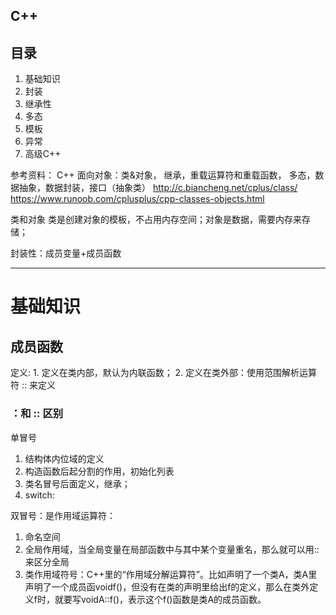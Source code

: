 ## C++
## 目录
1. 基础知识
2. 封装
3. 继承性
4. 多态
5. 模板
6. 异常
7. 高级C++

参考资料：
C++ 面向对象：类&对象， 继承，重载运算符和重载函数， 多态，数据抽象，数据封装，接口（抽象类）
http://c.biancheng.net/cplus/class/
https://www.runoob.com/cplusplus/cpp-classes-objects.html

类和对象
类是创建对象的模板，不占用内存空间；对象是数据，需要内存来存储；

封装性：成员变量+成员函数

---
# 基础知识
## 成员函数
定义:
	1. 定义在类内部，默认为内联函数；
	2. 定义在类外部：使用范围解析运算符 :: 来定义

### ：和 :: 区别
单冒号
 1. 结构体内位域的定义
 2. 构造函数后起分割的作用，初始化列表
 3. 类名冒号后面定义，继承；
 4. switch:
 
双冒号：是作用域运算符：
 1. 命名空间
 2. 全局作用域，当全局变量在局部函数中与其中某个变量重名，那么就可以用::来区分全局
 3. 类作用域符号：C++里的“作用域分解运算符”。比如声明了一个类A，类A里声明了一个成员函voidf()，但没有在类的声明里给出f的定义，那么在类外定义f时，就要写voidA::f()，表示这个f()函数是类A的成员函数。






